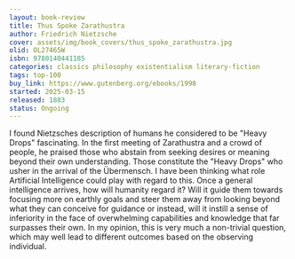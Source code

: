 ```yaml
---
layout: book-review
title: Thus Spoke Zarathustra
author: Friedrich Nietzsche
cover: assets/img/book_covers/thus_spoke_zarathustra.jpg
olid: OL27465W
isbn: 9780140441185
categories: classics philosophy existentialism literary-fiction
tags: top-100
buy_link: https://www.gutenberg.org/ebooks/1998
started: 2025-03-15
released: 1883
status: Ongoing
---
```


I found Nietzsches description of humans he considered to be "Heavy Drops" fascinating. In the first meeting of Zarathustra and a crowd of people, he praised those who abstain from seeking desires or meaning beyond their own understanding. Those constitute the "Heavy Drops" who usher in the arrival of the Übermensch. I have been thinking what role Artificial Intelligence could play with regard to this. Once a general intelligence arrives, how will humanity regard it? Will it guide them towards focusing more on earthly goals and steer them away from looking beyond what they can conceive for guidance or instead, will it instill a sense of inferiority in the face of overwhelming capabilities and knowledge that far surpasses their own.
In my opinion, this is very much a non-trivial question, which may well lead to different outcomes based on the observing individual.